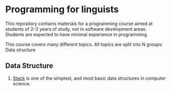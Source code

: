 # Programming for linguists

This repository contains materials for a programming course aimed at students of 2–3 years of study, not in software development areas.
Students are expected to have minimal experience in programming.

This course covers many different topics. All topics are split into N groups: Data structure

## Data Structure
1. [Stack](data_structures/stack/README.md) is one of the simplest, and most basic data structures in computer science.

